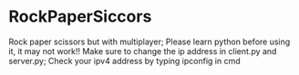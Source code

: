 # RockPaperSiccors
Rock paper scissors but with multiplayer;
Please learn python before using it, it may not work!! Make sure to change the ip address in client.py and server.py;
Check your ipv4 address by typing ipconfig in cmd
